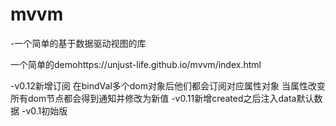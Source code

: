 # mvvm
-一个简单的基于数据驱动视图的库

一个简单的demohttps://unjust-life.github.io/mvvm/index.html

-v0.12新增订阅 在bindVal多个dom对象后他们都会订阅对应属性对象 当属性改变所有dom节点都会得到通知并修改为新值
-v0.11新增created之后注入data默认数据
-v0.1初始版

